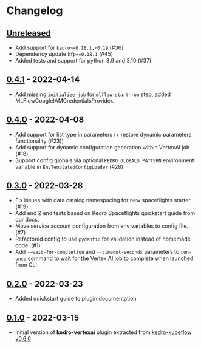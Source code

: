 # Changelog

## [Unreleased]
- Add support for `kedro>=0.18.1,<0.19` (#36)
- Dependency update `kfp==0.18.1` (#45)
- Added tests and support for python 3.9 and 3.10 (#37)

## [0.4.1] - 2022-04-14

-   Add missing `initialize-job` for `mlflow-start-run` step, added MLFlowGoogleIAMCredentialsProvider. 

## [0.4.0] - 2022-04-08

-   Add support for list type in parameters (+ restore dynamic parameters functionality (#23))
-   Add support for dynamic configuration generation within VertexAI job (#18)
-   Support config globals via optional `KEDRO_GLOBALS_PATTERN` environment variable in `EnvTemplatedConfigLoader` (#28)

## [0.3.0] - 2022-03-28

-   Fix issues with data catalog namespacing for new spaceflights starter (#19)
-   Add end 2 end tests based on Kedro Spaceflights quickstart guide from our docs.  
-   Move service account configuration from env variables to config file. (#7)
-   Refactored config to use `pydantic` for validation instead of homemade code. (#1)
-   Add `--wait-for-completion` and `--timeout-seconds` parameters to `run-once` command to wait for the Vertex AI job to complete when launched from CLI

## [0.2.0] - 2022-03-23

-   Added quickstart guide to plugin documentation

## [0.1.0] - 2022-03-15

-   Initial version of **kedro-vertexai** plugin extracted from [kedro-kubeflow v0.6.0](https://github.com/getindata/kedro-kubeflow/tree/0.6.0)

[Unreleased]: https://github.com/getindata/kedro-vertexai/compare/0.4.1...HEAD

[0.4.1]: https://github.com/getindata/kedro-vertexai/compare/0.4.0...0.4.1

[0.4.0]: https://github.com/getindata/kedro-vertexai/compare/0.3.0...0.4.0

[0.3.0]: https://github.com/getindata/kedro-vertexai/compare/0.2.0...0.3.0

[0.2.0]: https://github.com/getindata/kedro-vertexai/compare/0.1.0...0.2.0

[0.1.0]: https://github.com/getindata/kedro-vertexai/compare/a04849cfd88d3d6386d99f4494df7de524f12c1e...0.1.0
